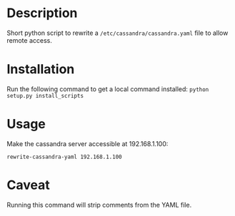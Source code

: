 # Description
Short python script to rewrite a `/etc/cassandra/cassandra.yaml` file to allow remote access.

# Installation
Run the following command to get a local command installed:
    `python setup.py install_scripts`

# Usage
Make the cassandra server accessible at 192.168.1.100:
```
rewrite-cassandra-yaml 192.168.1.100
```

# Caveat
Running this command will strip comments from the YAML file.
